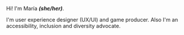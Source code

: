 Hi! I'm María ***(she/her)***.

I'm user experience designer (UX/UI) and game producer. Also I'm an accessibility, inclusion and diversity advocate.
